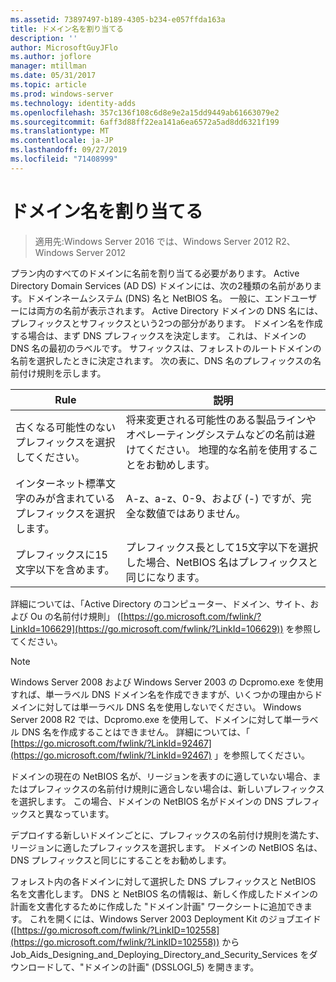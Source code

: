 ```yaml
---
ms.assetid: 73897497-b189-4305-b234-e057ffda163a
title: ドメイン名を割り当てる
description: ''
author: MicrosoftGuyJFlo
ms.author: joflore
manager: mtillman
ms.date: 05/31/2017
ms.topic: article
ms.prod: windows-server
ms.technology: identity-adds
ms.openlocfilehash: 357c136f108c6d8e9e2a15dd9449ab61663079e2
ms.sourcegitcommit: 6aff3d88ff22ea141a6ea6572a5ad8dd6321f199
ms.translationtype: MT
ms.contentlocale: ja-JP
ms.lasthandoff: 09/27/2019
ms.locfileid: "71408999"
---
```

# <a name="assigning-domain-names"></a>ドメイン名を割り当てる

>適用先:Windows Server 2016 では、Windows Server 2012 R2、Windows Server 2012

プラン内のすべてのドメインに名前を割り当てる必要があります。 Active Directory Domain Services (AD DS) ドメインには、次の2種類の名前があります。ドメインネームシステム (DNS) 名と NetBIOS 名。 一般に、エンドユーザーには両方の名前が表示されます。 Active Directory ドメインの DNS 名には、プレフィックスとサフィックスという2つの部分があります。 ドメイン名を作成する場合は、まず DNS プレフィックスを決定します。 これは、ドメインの DNS 名の最初のラベルです。 サフィックスは、フォレストのルートドメインの名前を選択したときに決定されます。 次の表に、DNS 名のプレフィックスの名前付け規則を示します。  
  
|Rule|説明|  
|--------|---------------|  
|古くなる可能性のないプレフィックスを選択してください。|将来変更される可能性のある製品ラインやオペレーティングシステムなどの名前は避けてください。 地理的な名前を使用することをお勧めします。|  
|インターネット標準文字のみが含まれているプレフィックスを選択します。|A-z、a-z、0-9、および (-) ですが、完全な数値ではありません。|  
|プレフィックスに15文字以下を含めます。|プレフィックス長として15文字以下を選択した場合、NetBIOS 名はプレフィックスと同じになります。|  
  
詳細については、「Active Directory のコンピューター、ドメイン、サイト、および Ou の名前付け規則」 ([https://go.microsoft.com/fwlink/?LinkId=106629](https://go.microsoft.com/fwlink/?LinkId=106629)) を参照してください。  
  
> [!NOTE]  
>  Windows Server 2008 および Windows Server 2003 の Dcpromo.exe を使用すれば、単一ラベル DNS ドメイン名を作成できますが、いくつかの理由からドメインに対しては単一ラベル DNS 名を使用しないでください。 Windows Server 2008 R2 では、Dcpromo.exe を使用して、ドメインに対して単一ラベル DNS 名を作成することはできません。 詳細については、「 [https://go.microsoft.com/fwlink/?LinkId=92467](https://go.microsoft.com/fwlink/?LinkId=92467) 」を参照してください。   
  
ドメインの現在の NetBIOS 名が、リージョンを表すのに適していない場合、またはプレフィックスの名前付け規則に適合しない場合は、新しいプレフィックスを選択します。 この場合、ドメインの NetBIOS 名がドメインの DNS プレフィックスと異なっています。  
  
デプロイする新しいドメインごとに、プレフィックスの名前付け規則を満たす、リージョンに適したプレフィックスを選択します。 ドメインの NetBIOS 名は、DNS プレフィックスと同じにすることをお勧めします。  
  
フォレスト内の各ドメインに対して選択した DNS プレフィックスと NetBIOS 名を文書化します。 DNS と NetBIOS 名の情報は、新しく作成したドメインの計画を文書化するために作成した "ドメイン計画" ワークシートに追加できます。 これを開くには、Windows Server 2003 Deployment Kit のジョブエイド ([https://go.microsoft.com/fwlink/?LinkID=102558](https://go.microsoft.com/fwlink/?LinkID=102558)) から Job_Aids_Designing_and_Deploying_Directory_and_Security_Services をダウンロードして、"ドメインの計画" (DSSLOGI_5) を開きます。  
  


